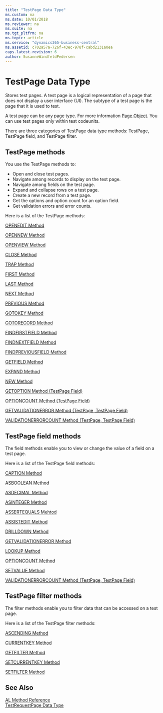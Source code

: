 ```yaml
---
title: "TestPage Data Type"
ms.custom: na
ms.date: 10/01/2018
ms.reviewer: na
ms.suite: na
ms.tgt_pltfrm: na
ms.topic: article
ms.service: "dynamics365-business-central"
ms.assetid: c702a57a-726f-43ec-978f-cabd2131a0ea
caps.latest.revision: 6
author: SusanneWindfeldPedersen
---
```

# TestPage Data Type
Stores test pages. A test page is a logical representation of a page that does not display a user interface (UI). The subtype of a test page is the page that it is used to test.  
  
A test page can be any page type. For more information [Page Object](../devenv-page-object.md). You can use test pages only within test codeunits.

There are three categories of TestPage data type methods: TestPage, TestPage field, and TestPage filter.
  
## TestPage methods
You use the TestPage methods to:
-   Open and close test pages.
-   Navigate among records to display on the test page.
-   Navigate among fields on the test page.
-   Expand and collapse rows on a test page.
-   Create a new record from a test page.
-   Get the options and option count for an option field.
-   Get validation errors and error counts.

Here is a list of the TestPage methods:

[OPENEDIT Method](../methods/devenv-openedit-method-testpage.md)

[OPENNEW Method](../methods/devenv-opennew-method-testpage.md)

[OPENVIEW Method](../methods/devenv-openview-method-testpage.md)

[CLOSE Method](../methods/devenv-close-method-testpage.md)

[TRAP Method](../methods/devenv-trap-method-testpage.md)

[FIRST Method](../methods/devenv-first-method-testpage.md)

[LAST Method](../methods/devenv-last-method-testpage.md)

[NEXT Method](../methods/devenv-next-method-testpage.md)

[PREVIOUS Method](../methods/devenv-previous-method-testpage.md)

[GOTOKEY Method](../methods/devenv-gotokey-method-testpage.md)

[GOTORECORD Method](../methods/devenv-gotorecord-method-testpage.md)

[FINDFIRSTFIELD Method](../methods/devenv-findfirstfield-method-testpage.md)

[FINDNEXTFIELD Method](../methods/devenv-findnextfield-method-testpage.md)

[FINDPREVIOUSFIELD Method](../methods/devenv-findpreviousfield-method-testpage.md)

[GETFIELD Method](../methods/devenv-getfield-method-testpage.md) 

[EXPAND Method](../methods/devenv-expand-method-testpage.md)

[NEW Method](../methods/devenv-new-method-testpage.md)

[GETOPTION Method (TestPage Field)](../methods/devenv-getoption-method-testpage-field.md)

[OPTIONCOUNT Method (TestPage Field)](../methods/devenv-optioncount-method-testpage-field.md)

[GETVALIDATIONERROR Method (TestPage, TestPage Field)](../methods/devenv-getvalidationerror-method-testpage-testpage-field.md)

[VALIDATIONERRORCOUNT Method (TestPage, TestPage Field)](../methods/devenv-validationerrorcount-method-testpage-testpage-field.md)

## TestPage field methods
The field methods enable you to view or change the value of a field on a test page.

Here is a list of the TestPage field methods:

[CAPTION Method](../methods/devenv-caption-method-fieldref-testpage-field.md)

[ASBOOLEAN Method](../methods/devenv-asboolean-method-testpage-field.md)

[ASDECIMAL Method](../methods/devenv-asdecimal-method-testpage-field.md)

[ASINTEGER Method](../methods/devenv-asinteger-method-testpage-field.md)

[ASSERTEQUALS Mehtod](../methods/devenv-assertequals-method-testpage-field.md)

[ASSISTEDIT Method](../methods/devenv-assistedit-method-testpage-field.md)

[DRILLDOWN Method](../methods/devenv-drilldown-method-testpage-field.md)

[GETVALIDATIONERROR Method](../methods/devenv-getvalidationerror-method-testpage-testpage-field.md)

[LOOKUP Method](../methods/devenv-lookup-method-testpage-field.md)

[OPTIONCOUNT Method](../methods/devenv-optioncount-method-testpage-field.md)

[SETVALUE Method](../methods/devenv-setvalue-method-testpage-field.md)

[VALIDATIONERRORCOUNT Method \(TestPage, TestPage Field\)](../methods/devenv-validationerrorcount-method-testpage-testpage-field.md)

## TestPage filter methods
The filter methods enable you to filter data that can be accessed on a test page.

Here is a list of the TestPage filter methods:

[ASCENDING Method](../methods/devenv-ascending-method-testpage-filter.md)

[CURRENTKEY Method](../methods/devenv-currentkey-method-testpage-filter.md)

[GETFILTER Method](../methods/devenv-getfilter-method-testpage-filter.md)

[SETCURRENTKEY Method](../methods/devenv-setcurrentkey-method-testpage-filter.md)

[SETFILTER Method](../methods/devenv-setfilter-method-testpage-filter.md)

## See Also
[AL Method Reference](../methods/devenv-al-method-reference.md)  
[TestRequestPage Data Type](devenv-testrequestpage-data-type.md)  